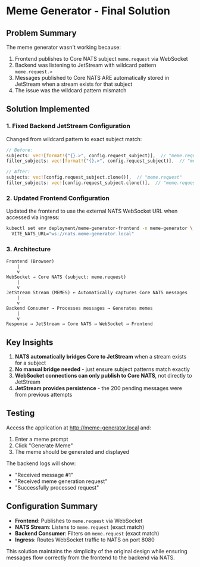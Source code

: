 # Meme Generator - Final Solution

## Problem Summary

The meme generator wasn't working because:
1. Frontend publishes to Core NATS subject `meme.request` via WebSocket
2. Backend was listening to JetStream with wildcard pattern `meme.request.>`
3. Messages published to Core NATS ARE automatically stored in JetStream when a stream exists for that subject
4. The issue was the wildcard pattern mismatch

## Solution Implemented

### 1. Fixed Backend JetStream Configuration

Changed from wildcard pattern to exact subject match:

```rust
// Before:
subjects: vec![format!("{}.>", config.request_subject)],  // "meme.request.>"
filter_subjects: vec![format!("{}.>", config.request_subject)],  // "meme.request.>"

// After:
subjects: vec![config.request_subject.clone()],  // "meme.request"
filter_subjects: vec![config.request_subject.clone()],  // "meme.request"
```

### 2. Updated Frontend Configuration

Updated the frontend to use the external NATS WebSocket URL when accessed via ingress:

```bash
kubectl set env deployment/meme-generator-frontend -n meme-generator \
  VITE_NATS_URL="ws://nats.meme-generator.local"
```

### 3. Architecture

```
Frontend (Browser)
    |
    v
WebSocket → Core NATS (subject: meme.request)
    |
    v
JetStream Stream (MEMES) ← Automatically captures Core NATS messages
    |
    v
Backend Consumer → Processes messages → Generates memes
    |
    v
Response → JetStream → Core NATS → WebSocket → Frontend
```

## Key Insights

1. **NATS automatically bridges Core to JetStream** when a stream exists for a subject
2. **No manual bridge needed** - just ensure subject patterns match exactly
3. **WebSocket connections can only publish to Core NATS**, not directly to JetStream
4. **JetStream provides persistence** - the 200 pending messages were from previous attempts

## Testing

Access the application at http://meme-generator.local and:
1. Enter a meme prompt
2. Click "Generate Meme"
3. The meme should be generated and displayed

The backend logs will show:
- "Received message #1"
- "Received meme generation request"
- "Successfully processed request"

## Configuration Summary

- **Frontend**: Publishes to `meme.request` via WebSocket
- **NATS Stream**: Listens to `meme.request` (exact match)
- **Backend Consumer**: Filters on `meme.request` (exact match)
- **Ingress**: Routes WebSocket traffic to NATS on port 8080

This solution maintains the simplicity of the original design while ensuring messages flow correctly from the frontend to the backend via NATS.